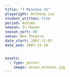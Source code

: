 ```yaml
---
title: "7 Minutes 31"
playwright: Anthony Lau
student_written: true
period: Autumn
season: In House
season_sort: 60
venue: New Theatre
date_start: 2007-11-07
date_end: 2007-11-10


assets:
  - type: poster
    image: seven_minutes.jpg
---
```

